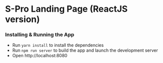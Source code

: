 # S-Pro Landing Page (ReactJS version)

### Installing & Running the App
* Run `yarn install` to install the dependencies
* Run `npm run server` to build the app and launch the development server
* Open http://localhost:8080
